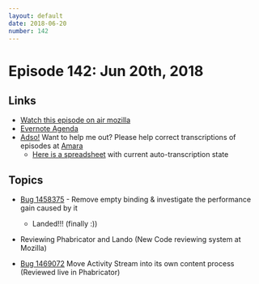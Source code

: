 ```yaml
---
layout: default
date: 2018-06-20
number: 142
---
```


# Episode 142: Jun 20th, 2018

## Links
* [Watch this episode on air mozilla](https://air.mozilla.org/the-joy-of-coding-episode-142/)
* [Evernote Agenda](https://www.evernote.com/l/AbJnjpNDiYhPhZWzSye7tk_9H7XuFYaWeys)
* [Adso!](https://github.com/mikeconley/joy-of-coding-episode-guide/tree/master/utils/adso) Want to help me out? Please help correct transcriptions of episodes at [Amara](https://amara.org)
    * [Here is a spreadsheet](https://docs.google.com/spreadsheets/d/1LiDWBkZ762LZQDYyFPmiXEGCJLT7cnLiAh3inehjdWc/edit#gid=0) with current auto-transcription state

## Topics

* [Bug 1458375](https://bugzilla.mozilla.org/show_bug.cgi?id=1458375) - Remove empty binding & investigate the performance gain caused by it
    * Landed!!! (finally :))

* Reviewing Phabricator and Lando (New Code reviewing system at Mozilla)
* [Bug 1469072](https://bugzilla.mozilla.org/show_bug.cgi?id=1469072) Move Activity Stream into its own content process (Reviewed live in Phabricator)



